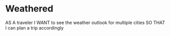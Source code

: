 # Weathered
AS A traveler I WANT to see the weather outlook for multiple cities SO THAT I can plan a trip accordingly
